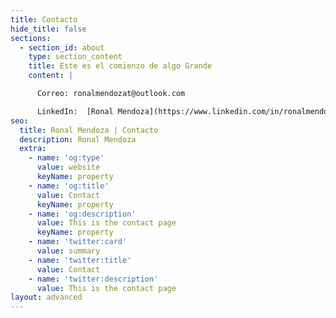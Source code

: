 ```yaml
---
title: Contacto
hide_title: false
sections:
  - section_id: about
    type: section_content
    title: Este es el comienzo de algo Grande
    content: |

      Correo: ronalmendozat@outlook.com

      LinkedIn:  [Ronal Mendoza](https://www.linkedin.com/in/ronalmendoza/)
seo:
  title: Ronal Mendoza | Contacto
  description: Ronal Mendoza
  extra:
    - name: 'og:type'
      value: website
      keyName: property
    - name: 'og:title'
      value: Contact
      keyName: property
    - name: 'og:description'
      value: This is the contact page
      keyName: property
    - name: 'twitter:card'
      value: summary
    - name: 'twitter:title'
      value: Contact
    - name: 'twitter:description'
      value: This is the contact page
layout: advanced
---
```

